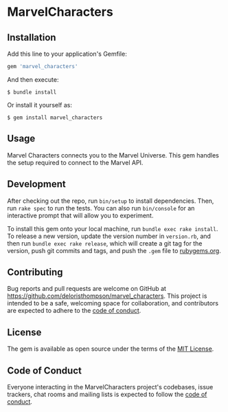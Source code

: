 # MarvelCharacters
## Installation

Add this line to your application's Gemfile:

```ruby
gem 'marvel_characters'
```

And then execute:

    $ bundle install

Or install it yourself as:

    $ gem install marvel_characters

## Usage

Marvel Characters connects you to the Marvel Universe.  This gem handles the setup required to connect to the Marvel API.

## Development

After checking out the repo, run `bin/setup` to install dependencies. Then, run `rake spec` to run the tests. You can also run `bin/console` for an interactive prompt that will allow you to experiment.

To install this gem onto your local machine, run `bundle exec rake install`. To release a new version, update the version number in `version.rb`, and then run `bundle exec rake release`, which will create a git tag for the version, push git commits and tags, and push the `.gem` file to [rubygems.org](https://rubygems.org).

## Contributing

Bug reports and pull requests are welcome on GitHub at https://github.com/deloristhompson/marvel_characters. This project is intended to be a safe, welcoming space for collaboration, and contributors are expected to adhere to the [code of conduct](https://github.com/deloristhompson/marvel_characters/blob/master/CODE_OF_CONDUCT.md).


## License

The gem is available as open source under the terms of the [MIT License](https://opensource.org/licenses/MIT).

## Code of Conduct

Everyone interacting in the MarvelCharacters project's codebases, issue trackers, chat rooms and mailing lists is expected to follow the [code of conduct](https://github.com/[USERNAME]/marvel_characters/blob/master/CODE_OF_CONDUCT.md).
